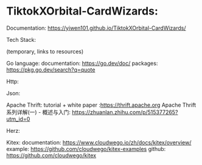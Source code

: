 # TiktokXOrbital-CardWizards:


Documentation: 
https://yiwen101.github.io/TiktokXOrbital-CardWizards/

Tech Stack:
  
  (temporary, links to resources)
  
  Go language:
    documentation: https://go.dev/doc/
    packages: https://pkg.go.dev/search?q=quote
    
  Http:
  
  Json:
  
  Apache Thrift:
    tutorial + white paper :https://thrift.apache.org
    Apache Thrift系列详解(一) - 概述与入门: https://zhuanlan.zhihu.com/p/515377265?utm_id=0
    
  Herz:
  
  Kitex:
    documentation: https://www.cloudwego.io/zh/docs/kitex/overview/
    example: https://github.com/cloudwego/kitex-examples
    github: https://github.com/cloudwego/kitex
  
	
  
